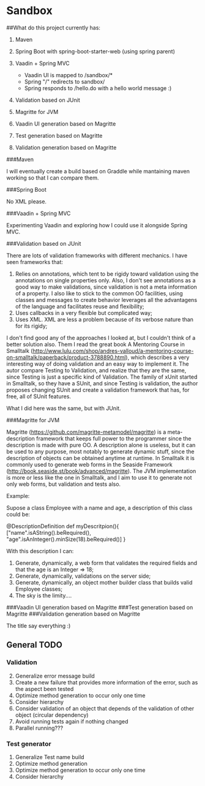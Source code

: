 Sandbox
=======

##What do this project currently has:

1. Maven
2. Spring Boot with spring-boot-starter-web (using spring parent)
3. Vaadin + Spring MVC
    * Vaadin UI is mapped to /sandbox/*
    * Spring "/" redirects to sandbox/
    * Spring responds to /hello.do with a hello world message :)

4. Validation based on JUnit
5. Magritte for JVM
6. Vaadin UI generation based on Magritte
7. Test generation based on Magritte
8. Validation generation based on Magritte

###Maven

I will eventually create a build based on Graddle while mantaining maven working so that I can compare them. 

###Spring Boot 

No XML please.

###Vaadin + Spring MVC

Experimenting Vaadin and exploring how I could use it alongside Spring MVC. 

###Validation based on JUnit

There are lots of validation frameworks with different mechanics. I have seen frameworks that:

1. Relies on annotations, which tent to be rigidy toward validation using the annotations on single properties only. Also, I don't see annotations as a good way to make validations, since validation is not a meta information of a property. I also like to stick to the common OO facilities, using classes and messages to create behavior leverages all the advantagens of the language and facilitates reuse and flexibility;
2. Uses callbacks in a very flexible but complicated way; 
3. Uses XML. XML are less a problem because of its verbose nature than for its rigidy; 

I don't find good any of the approaches I looked at, but I couldn't think of a better solution also. Them I read the great book A Mentoring Course in Smalltalk (http://www.lulu.com/shop/andres-valloud/a-mentoring-course-on-smalltalk/paperback/product-3788890.html), which describes a very interesting way of doing validation and an easy way to implement it. The autor compare Testing to Validation, and realize that they are the same, since Testing is just a specific kind of Validation. The family of xUnit started in Smalltalk, so they have a SUnit, and since Testing is validation, the author proposes changing SUnit and create a validation framework that has, for free, all of SUnit features.

What I did here was the same, but with JUnit.

###Magritte for JVM

Magritte (https://github.com/magritte-metamodel/magritte) is a meta-description framework that keeps full power to the programmer since the description is made with pure OO. A description alone is useless, but it can be used to any purpose, most notably to generate dynamic stuff, since the description of objects can be obtained anytime at runtime. In Smalltalk it is commonly used to generate web forms in the Seaside Framework (http://book.seaside.st/book/advanced/magritte). The JVM implementation is more or less like the one in Smalltalk, and I aim to use it to generate not only web forms, but validation and tests also.

Example:

Supose a class Employee with a name and age, a description of this class could be:

@DescriptionDefinition
def myDescritpion(){
   ["name".isAString().beRequired(),
    "age".isAnInteger().minSize(18).beRequired()]
}

With this description I can:

1. Generate, dynamically, a web form that validates the required fields and that the age is an Integer => 18;
2. Generate, dynamically, validations on the server side;
3. Generate, dynamically, an object mother builder class that builds valid Employee classes;
4. The sky is the limity....

###Vaadin UI generation based on Magritte
###Test generation based on Magritte
###Validation generation based on Magritte

The title say everything :)

## General TODO

### Validation
2. Generalize error message build
3. Create a new failure that provides more information of the error, such as the aspect been tested
4. Optimize method generation to occur only one time
5. Consider hierarchy
6. Consider validation of an object that depends of the validation of other object (circular dependency)
7. Avoid running tests again if nothing changed
8. Parallel running???

### Test generator
1. Generalize Test name build
2. Optimize method generation
3. Optimize method generation to occur only one time
4. Consider hierarchy
